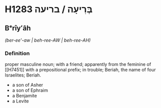 # H1283 בְּרִיעָה / בריעה

## Bᵉrîyʻâh

_(ber-ee'-aw | beh-ree-AW | beh-ree-AH)_

### Definition

proper masculine noun; with a friend; apparently from the feminine of [[H7451]] with a prepositional prefix; in trouble; Beriah, the name of four Israelites; Beriah.

- a son of Asher
- a son of Ephraim
- a Benjamite
- a Levite
